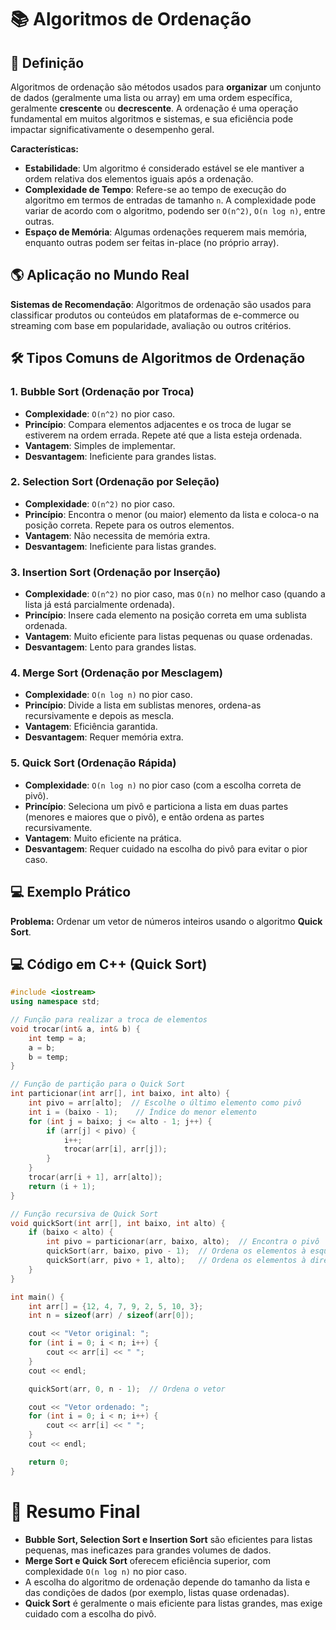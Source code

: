 # 📚 Algoritmos de Ordenação

## 📖 Definição
Algoritmos de ordenação são métodos usados para **organizar** um conjunto de dados (geralmente uma lista ou array) em uma ordem específica, geralmente **crescente** ou **decrescente**. A ordenação é uma operação fundamental em muitos algoritmos e sistemas, e sua eficiência pode impactar significativamente o desempenho geral.

**Características:**
- **Estabilidade**: Um algoritmo é considerado estável se ele mantiver a ordem relativa dos elementos iguais após a ordenação.
- **Complexidade de Tempo**: Refere-se ao tempo de execução do algoritmo em termos de entradas de tamanho `n`. A complexidade pode variar de acordo com o algoritmo, podendo ser `O(n^2)`, `O(n log n)`, entre outras.
- **Espaço de Memória**: Algumas ordenações requerem mais memória, enquanto outras podem ser feitas in-place (no próprio array).

## 🌎 Aplicação no Mundo Real
**Sistemas de Recomendação**: Algoritmos de ordenação são usados para classificar produtos ou conteúdos em plataformas de e-commerce ou streaming com base em popularidade, avaliação ou outros critérios.

## 🛠 Tipos Comuns de Algoritmos de Ordenação

### 1. **Bubble Sort (Ordenação por Troca)**
- **Complexidade**: `O(n^2)` no pior caso.
- **Princípio**: Compara elementos adjacentes e os troca de lugar se estiverem na ordem errada. Repete até que a lista esteja ordenada.
- **Vantagem**: Simples de implementar.
- **Desvantagem**: Ineficiente para grandes listas.

### 2. **Selection Sort (Ordenação por Seleção)**
- **Complexidade**: `O(n^2)` no pior caso.
- **Princípio**: Encontra o menor (ou maior) elemento da lista e coloca-o na posição correta. Repete para os outros elementos.
- **Vantagem**: Não necessita de memória extra.
- **Desvantagem**: Ineficiente para listas grandes.

### 3. **Insertion Sort (Ordenação por Inserção)**
- **Complexidade**: `O(n^2)` no pior caso, mas `O(n)` no melhor caso (quando a lista já está parcialmente ordenada).
- **Princípio**: Insere cada elemento na posição correta em uma sublista ordenada.
- **Vantagem**: Muito eficiente para listas pequenas ou quase ordenadas.
- **Desvantagem**: Lento para grandes listas.

### 4. **Merge Sort (Ordenação por Mesclagem)**
- **Complexidade**: `O(n log n)` no pior caso.
- **Princípio**: Divide a lista em sublistas menores, ordena-as recursivamente e depois as mescla.
- **Vantagem**: Eficiência garantida.
- **Desvantagem**: Requer memória extra.

### 5. **Quick Sort (Ordenação Rápida)**
- **Complexidade**: `O(n log n)` no pior caso (com a escolha correta de pivô).
- **Princípio**: Seleciona um pivô e particiona a lista em duas partes (menores e maiores que o pivô), e então ordena as partes recursivamente.
- **Vantagem**: Muito eficiente na prática.
- **Desvantagem**: Requer cuidado na escolha do pivô para evitar o pior caso.

## 💻 Exemplo Prático
**Problema:** Ordenar um vetor de números inteiros usando o algoritmo **Quick Sort**.

## 💻 Código em C++ (Quick Sort)
```cpp
#include <iostream>
using namespace std;

// Função para realizar a troca de elementos
void trocar(int& a, int& b) {
    int temp = a;
    a = b;
    b = temp;
}

// Função de partição para o Quick Sort
int particionar(int arr[], int baixo, int alto) {
    int pivo = arr[alto];  // Escolhe o último elemento como pivô
    int i = (baixo - 1);    // Índice do menor elemento
    for (int j = baixo; j <= alto - 1; j++) {
        if (arr[j] < pivo) {
            i++;
            trocar(arr[i], arr[j]);
        }
    }
    trocar(arr[i + 1], arr[alto]);
    return (i + 1);
}

// Função recursiva de Quick Sort
void quickSort(int arr[], int baixo, int alto) {
    if (baixo < alto) {
        int pivo = particionar(arr, baixo, alto);  // Encontra o pivô
        quickSort(arr, baixo, pivo - 1);  // Ordena os elementos à esquerda do pivô
        quickSort(arr, pivo + 1, alto);   // Ordena os elementos à direita do pivô
    }
}

int main() {
    int arr[] = {12, 4, 7, 9, 2, 5, 10, 3};
    int n = sizeof(arr) / sizeof(arr[0]);

    cout << "Vetor original: ";
    for (int i = 0; i < n; i++) {
        cout << arr[i] << " ";
    }
    cout << endl;

    quickSort(arr, 0, n - 1);  // Ordena o vetor

    cout << "Vetor ordenado: ";
    for (int i = 0; i < n; i++) {
        cout << arr[i] << " ";
    }
    cout << endl;

    return 0;
}
```

# 🎯 Resumo Final
- **Bubble Sort, Selection Sort e Insertion Sort** são eficientes para listas pequenas, mas ineficazes para grandes volumes de dados.
- **Merge Sort e Quick Sort** oferecem eficiência superior, com complexidade `O(n log n)` no pior caso.
- A escolha do algoritmo de ordenação depende do tamanho da lista e das condições de dados (por exemplo, listas quase ordenadas).
- **Quick Sort** é geralmente o mais eficiente para listas grandes, mas exige cuidado com a escolha do pivô.
